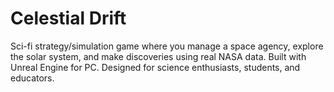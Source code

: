 # Celestial Drift
Sci-fi strategy/simulation game where you manage a space agency, explore the solar system, and make discoveries using real NASA data. Built with Unreal Engine for PC. Designed for science enthusiasts, students, and educators.
